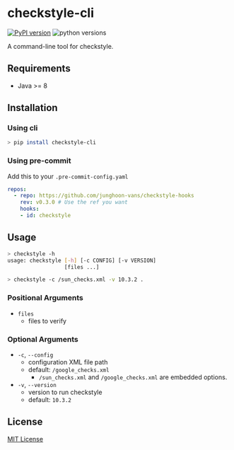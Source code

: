 checkstyle-cli
===

[![PyPI version](https://img.shields.io/pypi/v/checkstyle-cli?style=flat-square)](https://pypi.org/project/checkstyle-cli/)
![python versions](https://img.shields.io/pypi/pyversions/checkstyle-cli?style=flat-square)

A command-line tool for checkstyle.

Requirements
---

- Java >= 8

Installation
---

### Using cli

```bash
> pip install checkstyle-cli
```

### Using pre-commit

Add this to your `.pre-commit-config.yaml`

```yaml
repos:
  - repo: https://github.com/junghoon-vans/checkstyle-hooks
    rev: v0.3.0 # Use the ref you want
    hooks:
    - id: checkstyle
```

Usage
---

```bash
> checkstyle -h
usage: checkstyle [-h] [-c CONFIG] [-v VERSION]
                  [files ...]

> checkstyle -c /sun_checks.xml -v 10.3.2 .
```

### Positional Arguments

- `files`
  - files to verify 

### Optional Arguments

- `-c`, `--config`
  - configuration XML file path
  - default: `/google_checks.xml`
    - `/sun_checks.xml` and `/google_checks.xml` are embedded options.
- `-v`, `--version`
  - version to run checkstyle
  - default: `10.3.2`

License
---

[MIT License](https://github.com/junghoon-vans/checkstyle-cli/blob/main/LICENSE)